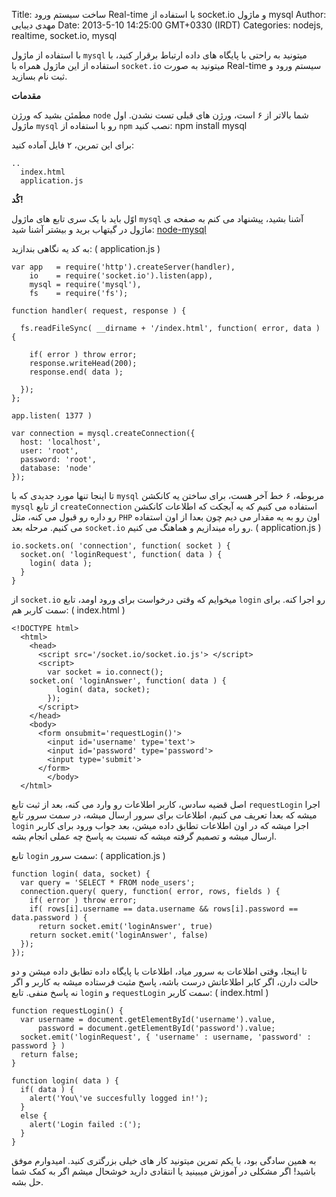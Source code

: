 Title: ساخت سیستم ورود Real-time با استفاده از socket.io و ماژول mysql
Author: مهدی دیبایی
Date: 2013-5-10 14:25:00 GMT+0330 (IRDT)
Categories: nodejs, realtime, socket.io, mysql

با استفاده از ماژول ‍`mysql` میتونید به راحتی با پایگاه های داده ارتباط برقرار کنید، با استفاده از این ماژول همراه با `socket.io` میتونید به صورت Real-time سیستم ورود و ثبت نام بسازید.

<b>مقدمات</b>

مطمئن بشید که ورژن `node` شما بالاتر از ۶ است، ورژن های قبلی تست نشدن.
اول ماژول `mysql` رو با استفاده از `npm` نصب کنید:
	npm install mysql

برای این تمرین، ۲ فایل آماده کنید:

	..
	  index.html
	  application.js

<b>کُٰد!</b>

اوّل باید با یک سری تابع های ماژول `mysql` آشنا بشید، پیشنهاد می کنم به صفحه ی ماژول در گیتهاب برید و بیشتر آشنا شید: [node-mysql](https://github.com/felixge/node-mysql)

به کد یه نگاهی بندازید: ( application.js )

	var app   = require('http').createServer(handler),
	    io    = require('socket.io').listen(app),
	    mysql = require('mysql'),
	    fs    = require('fs');
	
	function handler( request, response ) {
	
	  fs.readFileSync( __dirname + '/index.html', function( error, data ) {
	    
	    if( error ) throw error;
	    response.writeHead(200);
	    response.end( data );
	  
	  });
	};
	
	app.listen( 1377 )
	
	var connection = mysql.createConnection({
	  host: 'localhost',
	  user: 'root',
	  password: 'root',
	  database: 'node'
	});
	
تا اینجا تنها مورد جدیدی که با `mysql` مربوطه، ۶ خط آخر هست، برای ساختن یه کانکشن `mysql` از تابع `createConnection` استفاده می کنیم‌ که یه آبجکت که اطلاعات کانکشن رو داره رو قبول می کنه، مثل `PHP` اون رو به یه مقدار می دیم چون بعدا از اون استفاده می کنیم. مرحله بعد `socket.io` رو راه میندازیم و هماهنگ می کنیم. ( application.js )

	io.sockets.on( 'connection', function( socket ) {
	  socket.on( 'loginRequest', function( data ) {
	    login( data );
	  }
	}

از `socket.io` میخوایم که وقتی درخواست برای ورود اومد، تابع `login` رو اجرا کنه. برای سمت کاربر هم: ( index.html )

	<!DOCTYPE html>
	  <html>
	    <head>
	      <script src='/socket.io/socket.io.js'> </script>
	      <script>
	        var socket = io.connect();
		socket.on( 'loginAnswer', function( data ) {
	          login( data, socket);
	        });
	      </script>
	    </head>
	    <body>
	      <form onsubmit='requestLogin()'>
	        <input id='username' type='text'>
	        <input id='password' type='password'>
	        <input type='submit'>
	      </form>
            </body>
	  </html>

اصل قضیه سادس، کاربر اطلاعات رو وارد می کنه، بعد از ثبت تابع `requestLogin` اجرا میشه که بعدا تعریف می کنیم، اطلاعات برای سرور ارسال میشه، در سمت سرور تابع `login‍` اجرا میشه که در اون اطلاعات تطابق داده میشن، بعد جواب ورود برای کاربر ارسال میشه و تصمیم گرفته میشه که نسبت به پاسخ چه عملی انجام بشه.

تابع `login` سمت سرور: ( application.js )

	function login( data, socket) {
	  var query = 'SELECT * FROM node_users';
	  connection.query( query, function( error, rows, fields ) {
	    if( error ) throw error;
	    if( rows[i].username == data.username && rows[i].password == data.password ) {
	      return socket.emit('loginAnswer', true)
	    return socket.emit('loginAnswer', false)
	  });
	});
	
	
تا اینجا، وقتی اطلاعات به سرور میاد، اطلاعات با پایگاه داده تطابق داده میشن و دو حالت دارن، اگر کابر اطلاعاتش درست باشه، پاسخ مثبت فرستاده میشه به کاربر و اگر نه پاسخ منفی.
تابع `login` و `requestLogin` سمت کاربر: ( index.html )
	
	function requestLogin() {
	  var username = document.getElementById('username').value,
	      password = document.getElementById('password').value;
	  socket.emit('loginRequest', { 'username' : username, 'password' : password } )
	  return false;
	}

	function login( data ) {
	  if( data ) {
	    alert('You\'ve succesfully logged in!');
	  }
	  else {
	    alert('Login failed :(');
	  }
	}
	

به همین سادگی بود، با یکم تمرین میتونید کار های خیلی بزرگتری کنید. امیدوارم موفق باشید!
اگر مشکلی در آموزش میبینید یا انتقادی دارید خوشحال میشم اگر به کمک شما حل بشه.
	
